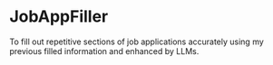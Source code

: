 # JobAppFiller
To fill out repetitive sections of job applications accurately using my previous filled information and enhanced by LLMs. 
